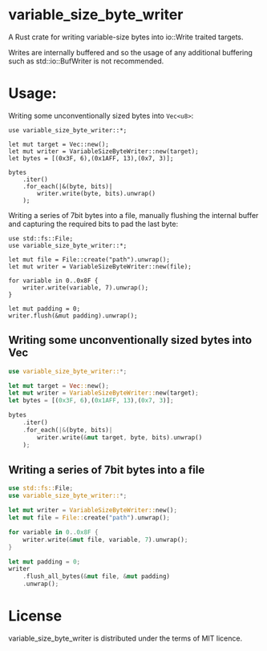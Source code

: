 # variable_size_byte_writer

A Rust crate for writing variable-size bytes into io::Write traited targets.

Writes are internally buffered and so the usage of any additional buffering such as std::io::BufWriter is not recommended.

# Usage:

Writing some unconventionally sized bytes into `Vec<u8>`:

```
use variable_size_byte_writer::*;

let mut target = Vec::new();
let mut writer = VariableSizeByteWriter::new(target);
let bytes = [(0x3F, 6),(0x1AFF, 13),(0x7, 3)];

bytes
    .iter()
    .for_each(|&(byte, bits)|
        writer.write(byte, bits).unwrap()
    );
```

Writing a series of 7bit bytes into a file, manually
flushing the internal buffer and capturing the
required bits to pad the last byte:

```
use std::fs::File;
use variable_size_byte_writer::*;

let mut file = File::create("path").unwrap();
let mut writer = VariableSizeByteWriter::new(file);

for variable in 0..0x8F {
    writer.write(variable, 7).unwrap();
}

let mut padding = 0;
writer.flush(&mut padding).unwrap();
```











## Writing some unconventionally sized bytes into Vec<u8>

``` rust
use variable_size_byte_writer::*;

let mut target = Vec::new();
let mut writer = VariableSizeByteWriter::new(target);
let bytes = [(0x3F, 6),(0x1AFF, 13),(0x7, 3)];

bytes
    .iter()
    .for_each(|&(byte, bits)|
        writer.write(&mut target, byte, bits).unwrap()
    );
```

## Writing a series of 7bit bytes into a file

``` rust
use std::fs::File;
use variable_size_byte_writer::*;

let mut writer = VariableSizeByteWriter::new();
let mut file = File::create("path").unwrap();

for variable in 0..0x8F {
    writer.write(&mut file, variable, 7).unwrap();
}

let mut padding = 0;
writer
    .flush_all_bytes(&mut file, &mut padding)
    .unwrap();
```

# License
variable_size_byte_writer is distributed under the terms of MIT licence.